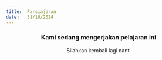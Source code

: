 ```yaml
---
title:  Parsiajaran
date:   31/10/2024
---
```


### <center>Kami sedang mengerjakan pelajaran ini</center>
<center>Silahkan kembali lagi nanti</center>